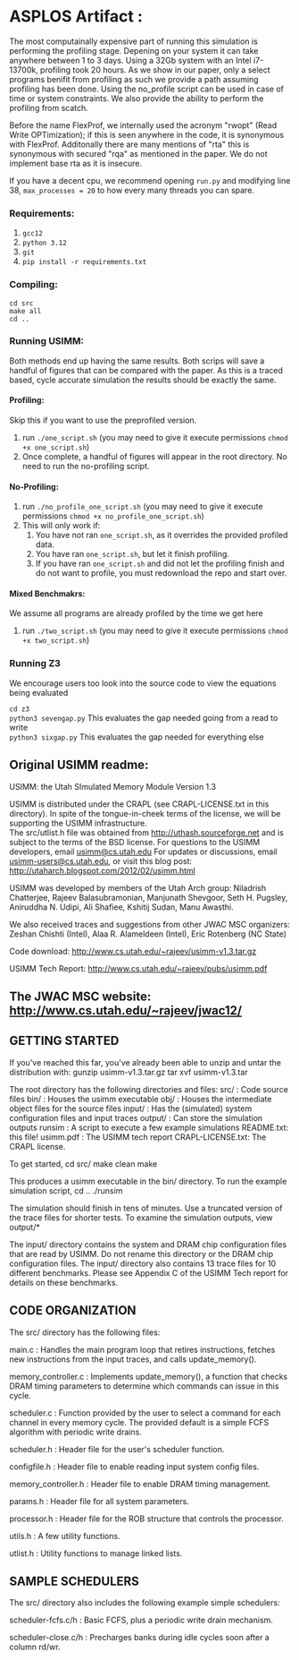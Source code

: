 # ASPLOS Artifact :
The most computainally expensive part of running this simulation is performing the profiling stage. 
Depening on your system it can take anywhere between 1 to 3 days. Using a 32Gb system with an Intel i7-13700k, profiling took 20 hours.
As we show in our paper, only a select programs benifit from profiling as such we provide a path assuming profiling has been done. 
Using the no_profile script can be used in case of time or system constraints.
We also provide the ability to perform the profiling from scatch.

Before the name FlexProf, we internally used the acronym "rwopt" (Read Write OPTimization); if this is seen anywhere in the code, it is synonymous with FlexProf. Additonally there are many mentions of "rta" this is synonymous with secured "rqa" as mentioned in the paper. We do not implement base rta as it is insecure.

If you have a decent cpu, we recommend opening `run.py` and modifying line 38, `max_processes = 20` to how every many threads you can spare.

### Requirements:
1. `gcc12`
2. `python 3.12`
3. `git`
4. `pip install -r requirements.txt`
### Compiling:
`cd src`\
`make all`\
`cd ..`
### Running USIMM:
Both methods end up having the same results. Both scrips will save a handful of figures that can be compared with the paper. 
As this is a traced based, cycle accurate simulation the results should be exactly the same.  

#### Profiling:
Skip this if you want to use the preprofiled version.
1. run `./one_script.sh` (you may need to give it execute permissions `chmod +x one_script.sh`)
2. Once complete, a handful of figures will appear in the root directory. No need to run the no-profiling script.
#### No-Profiling:
1. run `./no_profile_one_script.sh` (you may need to give it execute permissions `chmod +x no_profile_one_script.sh`)
2. This will only work if:
   1. You have not ran `one_script.sh`, as it overrides the provided profiled data.
   2. You have ran `one_script.sh`, but let it finish profiling.
   3. If you have ran `one_script.sh` and did not let the profiling finish and do not want to profile, you must redownload the repo and start over.


#### Mixed Benchmakrs:
We assume all programs are already profiled by the time we get here
1. run `./two_script.sh` (you may need to give it execute permissions `chmod +x two_script.sh`)

### Running Z3
We encourage users too look into the source code to view the equations being evaluated

`cd z3`\
`python3 sevengap.py` This evaluates the gap needed going from a read to write\
`python3 sixgap.py` This evaluates the gap needed for everything else


Original USIMM readme:
------------------------------------------------------------------------------
USIMM: the Utah SImulated Memory Module
Version 1.3

USIMM is distributed under the CRAPL (see CRAPL-LICENSE.txt
in this directory).  In spite of the tongue-in-cheek terms of
the license, we will be supporting the USIMM infrastructure.  
The src/utlist.h file was obtained from http://uthash.sourceforge.net
and is subject to the terms of the BSD license.
For questions to the USIMM developers, email usimm@cs.utah.edu 
For updates or discussions, email usimm-users@cs.utah.edu,
or visit this blog post: http://utaharch.blogspot.com/2012/02/usimm.html

USIMM was developed by members of the Utah Arch group:
Niladrish Chatterjee, Rajeev Balasubramonian, Manjunath Shevgoor,
Seth H. Pugsley, Aniruddha N. Udipi, Ali Shafiee, Kshitij Sudan, Manu Awasthi.

We also received traces and suggestions from other JWAC MSC organizers:
Zeshan Chishti (Intel), Alaa R. Alameldeen (Intel), Eric Rotenberg (NC State)

Code download: http://www.cs.utah.edu/~rajeev/usimm-v1.3.tar.gz

USIMM Tech Report: http://www.cs.utah.edu/~rajeev/pubs/usimm.pdf

The JWAC MSC website: http://www.cs.utah.edu/~rajeev/jwac12/
------------------------------------------------------------------------------


GETTING STARTED
---------------

If you've reached this far, you've already been able to unzip and
untar the distribution with:
gunzip usimm-v1.3.tar.gz
tar xvf usimm-v1.3.tar

The root directory has the following directories and files:
src/      : Code source files
bin/      : Houses the usimm executable
obj/      : Houses the intermediate object files for the source files
input/    : Has the (simulated) system configuration files and input traces
output/   : Can store the simulation outputs
runsim    : A script to execute a few example simulations
README.txt: this file!
usimm.pdf : The USIMM tech report
CRAPL-LICENSE.txt: The CRAPL license.

To get started, 
cd src/
make clean
make

This produces a usimm executable in the bin/ directory.  To run the
example simulation script,
cd ..
./runsim

The simulation should finish in tens of minutes.  Use a truncated version of
the trace files for shorter tests.  To examine the simulation outputs,
view output/*

The input/ directory contains the system and DRAM chip configuration
files that are read by USIMM.  Do not rename this directory or
the DRAM chip configuration files.  The input/ directory also
contains 13 trace files for 10 different benchmarks.  Please see
Appendix C of the USIMM Tech report for details on these benchmarks.

CODE ORGANIZATION
-----------------

The src/ directory has the following files:

main.c : Handles the main program loop that retires instructions,
fetches new instructions from the input traces, and calls update_memory().

memory_controller.c : Implements update_memory(), a function that checks
DRAM timing parameters to determine which commands can issue in this cycle.

scheduler.c : Function provided by the user to select a command for each
channel in every memory cycle.  The provided default is a simple FCFS 
algorithm with periodic write drains.

scheduler.h : Header file for the user's scheduler function.

configfile.h : Header file to enable reading input system config files.

memory_controller.h : Header file to enable DRAM timing management.

params.h : Header file for all system parameters.

processor.h : Header file for the ROB structure that controls the processor.

utils.h : A few utility functions.

utlist.h : Utility functions to manage linked lists.


SAMPLE SCHEDULERS
-----------------

The src/ directory also includes the following example simple schedulers:

scheduler-fcfs.c/h    : Basic FCFS, plus a periodic write drain mechanism.

scheduler-close.c/h   : Precharges banks during idle cycles soon after a column rd/wr.


